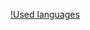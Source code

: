 [!Used languages](https://github-readme-stats.vercel.app/api/top-langs/?username="adambaranec"&theme=blue-green)
